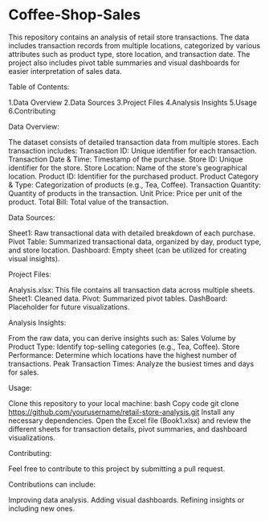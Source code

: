 # Coffee-Shop-Sales
This repository contains an analysis of retail store transactions. The data includes transaction records from multiple locations, categorized by various attributes such as product type, store location, and transaction date. The project also includes pivot table summaries and visual dashboards for easier interpretation of sales data.

Table of Contents:

1.Data Overview
2.Data Sources
3.Project Files
4.Analysis Insights
5.Usage
6.Contributing

Data Overview:

The dataset consists of detailed transaction data from multiple stores. Each transaction includes:
Transaction ID: Unique identifier for each transaction.
Transaction Date & Time: Timestamp of the purchase.
Store ID: Unique identifier for the store.
Store Location: Name of the store's geographical location.
Product ID: Identifier for the purchased product.
Product Category & Type: Categorization of products (e.g., Tea, Coffee).
Transaction Quantity: Quantity of products in the transaction.
Unit Price: Price per unit of the product.
Total Bill: Total value of the transaction.

Data Sources:

Sheet1: Raw transactional data with detailed breakdown of each purchase.
Pivot Table: Summarized transactional data, organized by day, product type, and store location.
Dashboard: Empty sheet (can be utilized for creating visual insights).

Project Files:

Analysis.xlsx: This file contains all transaction data across multiple sheets.
Sheet1: Cleaned data.
Pivot: Summarized pivot tables.
DashBoard: Placeholder for future visualizations.

Analysis Insights:

From the raw data, you can derive insights such as:
Sales Volume by Product Type: Identify top-selling categories (e.g., Tea, Coffee).
Store Performance: Determine which locations have the highest number of transactions.
Peak Transaction Times: Analyze the busiest times and days for sales.

Usage:

Clone this repository to your local machine:
bash
Copy code
git clone https://github.com/yourusername/retail-store-analysis.git
Install any necessary dependencies.
Open the Excel file (Book1.xlsx) and review the different sheets for transaction details, pivot summaries, and dashboard visualizations.

Contributing:

Feel free to contribute to this project by submitting a pull request. 

Contributions can include:

Improving data analysis.
Adding visual dashboards.
Refining insights or including new ones.
